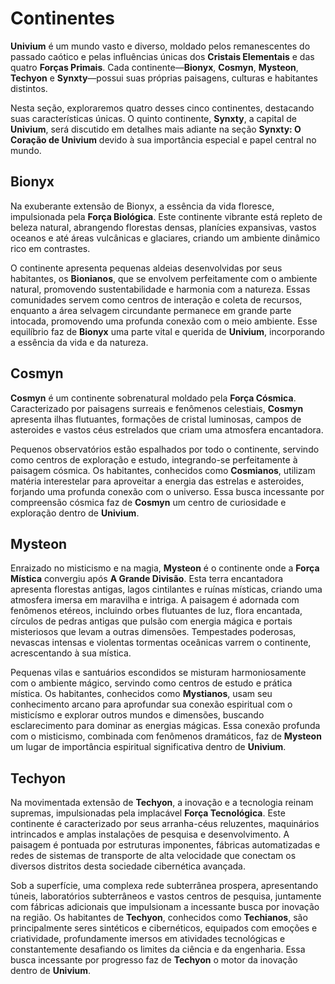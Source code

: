 # Continentes

**Univium** é um mundo vasto e diverso, moldado pelos remanescentes do passado caótico e pelas influências únicas dos **Cristais Elementais** e das quatro **Forças Primais**. Cada continente—**Bionyx**, **Cosmyn**, **Mysteon**, **Techyon** e **Synxty**—possui suas próprias paisagens, culturas e habitantes distintos.

Nesta seção, exploraremos quatro desses cinco continentes, destacando suas características únicas. O quinto continente, **Synxty**, a capital de **Univium**, será discutido em detalhes mais adiante na seção **Synxty: O Coração de Univium** devido à sua importância especial e papel central no mundo.

## Bionyx

Na exuberante extensão de Bionyx, a essência da vida floresce, impulsionada pela **Força Biológica**. Este continente vibrante está repleto de beleza natural, abrangendo florestas densas, planícies expansivas, vastos oceanos e até áreas vulcânicas e glaciares, criando um ambiente dinâmico rico em contrastes.

O continente apresenta pequenas aldeias desenvolvidas por seus habitantes, os **Bionianos**, que se envolvem perfeitamente com o ambiente natural, promovendo sustentabilidade e harmonia com a natureza. Essas comunidades servem como centros de interação e coleta de recursos, enquanto a área selvagem circundante permanece em grande parte intocada, promovendo uma profunda conexão com o meio ambiente. Esse equilíbrio faz de **Bionyx** uma parte vital e querida de **Univium**, incorporando a essência da vida e da natureza.

## **Cosmyn**

**Cosmyn** é um continente sobrenatural moldado pela **Força Cósmica**. Caracterizado por paisagens surreais e fenômenos celestiais, **Cosmyn** apresenta ilhas flutuantes, formações de cristal luminosas, campos de asteroides e vastos céus estrelados que criam uma atmosfera encantadora.

Pequenos observatórios estão espalhados por todo o continente, servindo como centros de exploração e estudo, integrando-se perfeitamente à paisagem cósmica. Os habitantes, conhecidos como **Cosmianos**, utilizam matéria interestelar para aproveitar a energia das estrelas e asteroides, forjando uma profunda conexão com o universo. Essa busca incessante por compreensão cósmica faz de **Cosmyn** um centro de curiosidade e exploração dentro de **Univium**.

## Mysteon

Enraizado no misticismo e na magia, **Mysteon** é o continente onde a **Força Mística** convergiu após **A Grande Divisão**. Esta terra encantadora apresenta florestas antigas, lagos cintilantes e ruínas místicas, criando uma atmosfera imersa em maravilha e intriga. A paisagem é adornada com fenômenos etéreos, incluindo orbes flutuantes de luz, flora encantada, círculos de pedras antigas que pulsão com energia mágica e portais misteriosos que levam a outras dimensões. Tempestades poderosas, nevascas intensas e violentas tormentas oceânicas varrem o continente, acrescentando à sua mística.

Pequenas vilas e santuários escondidos se misturam harmoniosamente com o ambiente mágico, servindo como centros de estudo e prática mística. Os habitantes, conhecidos como **Mystianos**, usam seu conhecimento arcano para aprofundar sua conexão espiritual com o misticísmo e explorar outros mundos e dimensões, buscando esclarecimento para dominar as energias mágicas. Essa conexão profunda com o misticismo, combinada com fenômenos dramáticos, faz de **Mysteon** um lugar de importância espiritual significativa dentro de **Univium**.

## Techyon

Na movimentada extensão de **Techyon**, a inovação e a tecnologia reinam supremas, impulsionadas pela implacável **Força Tecnológica**. Este continente é caracterizado por seus arranha-céus reluzentes, maquinários intrincados e amplas instalações de pesquisa e desenvolvimento. A paisagem é pontuada por estruturas imponentes, fábricas automatizadas e redes de sistemas de transporte de alta velocidade que conectam os diversos distritos desta sociedade cibernética avançada.

Sob a superfície, uma complexa rede subterrânea prospera, apresentando túneis, laboratórios subterrâneos e vastos centros de pesquisa, juntamente com fábricas adicionais que impulsionam a incessante busca por inovação na região. Os habitantes de **Techyon**, conhecidos como **Techianos**, são principalmente seres sintéticos e cibernéticos, equipados com emoções e criatividade, profundamente imersos em atividades tecnológicas e constantemente desafiando os limites da ciência e da engenharia. Essa busca incessante por progresso faz de **Techyon** o motor da inovação dentro de **Univium**.
